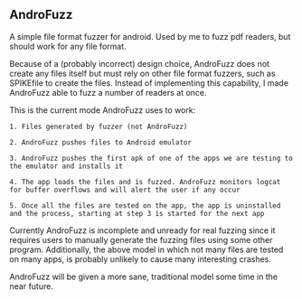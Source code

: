 ## AndroFuzz

A simple file format fuzzer for android. Used by me to fuzz pdf readers, but should work for any file format.

Because of a (probably incorrect) design choice, AndroFuzz does not create any files itself but must rely on other file format fuzzers, such as SPIKEfile to create the files.  Instead of implementing this capability, I made AndroFuzz able to fuzz a number of readers at once.

This is the current mode AndroFuzz uses to work:

    1. Files generated by fuzzer (not AndroFuzz)

    2. AndroFuzz pushes files to Android emulator

    3. AndroFuzz pushes the first apk of one of the apps we are testing to the emulator and installs it

    4. The app loads the files and is fuzzed. AndroFuzz monitors logcat for buffer overflows and will alert the user if any occur

    5. Once all the files are tested on the app, the app is uninstalled and the process, starting at step 3 is started for the next app

Currently AndroFuzz is incomplete and unready for real fuzzing since it requires users to manually generate the fuzzing files using some other program.
Additionally, the above model in which not many files are tested on many apps, is probably unlikely to cause many interesting crashes.

AndroFuzz will be given a more sane, traditional model some time in the near future.
